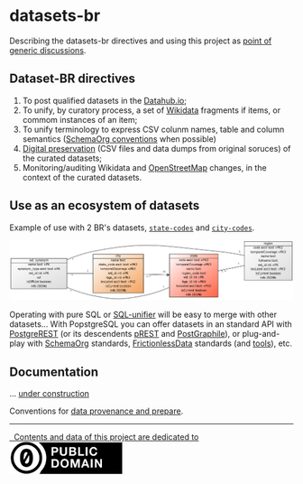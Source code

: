 # datasets-br

Describing the datasets-br directives and using this project as [point of generic discussions](https://github.com/datasets-br/datasets-br/issues).

## Dataset-BR directives

1. To post qualified datasets in the [Datahub.io](http://datahub.io);
2. To unify, by curatory process, a set of [Wikidata](http://wikidata.org) fragments if items, or commom instances of an item;
3. To unify  terminology to express CSV colunm names, table and column semantics ([SchemaOrg conventions](http://schema.org) when possible) 
3. [Digital preservation](https://en.wikipedia.org/wiki/Digital_preservation) (CSV files and data dumps from original soruces) of the curated datasets;
5. Monitoring/auditing Wikidata and [OpenStreetMap](http://openStreetMap.org) changes, in the context of the curated datasets.

## Use as an ecosystem of datasets

Example of use with 2 BR's datasets, [`state-codes`](https://github.com/datasets-br/state-codes) and [`city-codes`](https://github.com/datasets-br/city-codes).

![](assets/dataModel-example01.png)

Operating with pure SQL or [SQL-unifier](https://github.com/datasets-br/sql-unifier) will be easy to merge with other datasets... 
With PopstgreSQL you can offer datasets in an standard API with [PostgreREST](https://postgrest.org/en/v5.0/) 
(or its  descendents [pREST](https://postgres.rest) and [PostGraphile](https://www.graphile.org/postgraphile/)), 
or plug-and-play with [SchemaOrg](http://schema.org) standards, 
[FrictionlessData](https://frictionlessdata.io/specs/) standards (and [tools](https://frictionlessdata.io/software/)), etc. 

## Documentation
... [under construction](docs) 

Conventions for [data provenance and prepare](docs/README.md).

------

[&#160; Contents and data of this project are dedicated to<br/> ![](assets/CC0-logo-200px.png) ](LICENSE.md)


